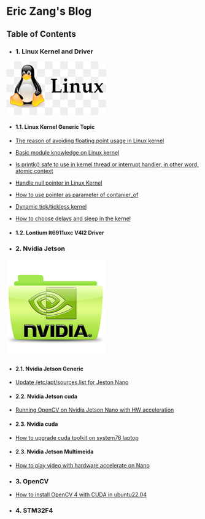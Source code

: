 # Eric Zang's Blog

## Table of Contents



* ### 1. Linux Kernel and Driver

![](./asset/linux/img/linux-kernel-icon.jpg)
* #### 1.1. Linux Kernel Generic Topic

* [The reason of avoiding floating point usage in Linux kernel](./post/linux-kernel/generic/no-floating-point-kernel.md)
* [Basic module knowledge on Linux kernel](./post/linux-kernel/generic/linux-module-basic.md)
* [Is printk() safe to use in kernel thread or interrupt handler, in other word, atomic context](./post/linux-kernel/generic/printfk-safe-atomic.md)
* [Handle null pointer in Linux Kernel](./post/linux-kernel/generic/handle-null-pointer-kernel.md)
* [How to use pointer as parameter of contanier_of](./post/linux-kernel/generic/pointer-contaner-of-kernel.md)
* [Dynamic tick/tickless kernel](./post/linux-kernel/generic/concept-tickless-kernel.md)
* [How to choose delays and sleep in the kernel](./post/linux-kernel/generic/sleep-in-kernel.md)

* #### 1.2. Lontium lt6911uxc V4l2 Driver


* ### 2. Nvidia Jetson
![](./asset/nvidia/img/nvidia-icon.png)


* #### 2.1. Nvidia Jetson Generic 
* [Update /etc/apt/sources.list for Jeston Nano](./post/nvidia/cuda/sources.list-update.md)
* #### 2.2. Nvidia Jetson cuda

* [Running OpenCV on Nvidia Jetson Nano with HW acceleration](./post/nvidia/cuda/opencv-nano.md)

* #### 2.3. Nvidia cuda

* [How to upgrade cuda toolkit on system76 laptop](./post/nvidia/cuda/cuda-toolkit-system76.md)

* #### 2.3. Nvidia Jetson Multimeida 
* [How to play video with hardware accelerate on Nano](./post/nvidia/multimedia-api/video-hw-codec.md)




* ### 3. OpenCV
* [How to install OpenCV 4 with CUDA in ubuntu22.04](./post/opencv/opencv-cuda.md)
* ### 4. STM32F4

